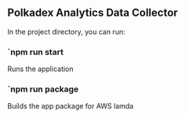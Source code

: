 ## Polkadex Analytics Data Collector

In the project directory, you can run:

### `npm run start

Runs the application

### `npm run package

Builds the app package for AWS lamda
